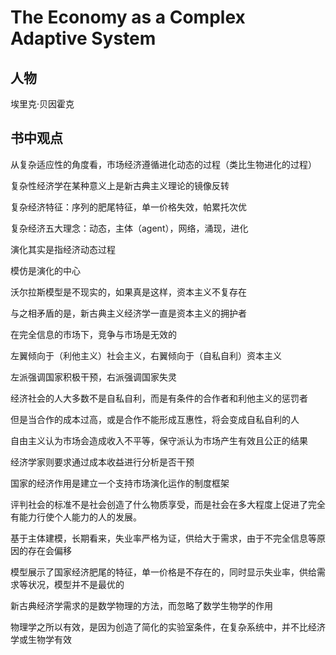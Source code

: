 # The Economy as a Complex Adaptive System

## 人物

埃里克·贝因霍克

## 书中观点

从复杂适应性的角度看，市场经济遵循进化动态的过程（类比生物进化的过程）

复杂性经济学在某种意义上是新古典主义理论的镜像反转

复杂经济特征：序列的肥尾特征，单一价格失效，帕累托次优

复杂经济五大理念：动态，主体（agent），网络，涌现，进化

演化其实是指经济动态过程

模仿是演化的中心

沃尔拉斯模型是不现实的，如果真是这样，资本主义不复存在

与之相矛盾的是，新古典主义经济学一直是资本主义的拥护者

在完全信息的市场下，竞争与市场是无效的

左翼倾向于（利他主义）社会主义，右翼倾向于（自私自利）资本主义

左派强调国家积极干预，右派强调国家失灵

经济社会的人大多数不是自私自利，而是有条件的合作者和利他主义的惩罚者

但是当合作的成本过高，或是合作不能形成互惠性，将会变成自私自利的人

自由主义认为市场会造成收入不平等，保守派认为市场产生有效且公正的结果

经济学家则要求通过成本收益进行分析是否干预

国家的经济作用是建立一个支持市场演化运作的制度框架

评判社会的标准不是社会创造了什么物质享受，而是社会在多大程度上促进了完全有能力行使个人能力的人的发展。 

基于主体建模，长期看来，失业率严格为证，供给大于需求，由于不完全信息等原因的存在会偏移

模型展示了国家经济肥尾的特征，单一价格是不存在的，同时显示失业率，供给需求等状况，模型并不是最优的

新古典经济学需求的是数学物理的方法，而忽略了数学生物学的作用

物理学之所以有效，是因为创造了简化的实验室条件，在复杂系统中，并不比经济学或生物学有效
